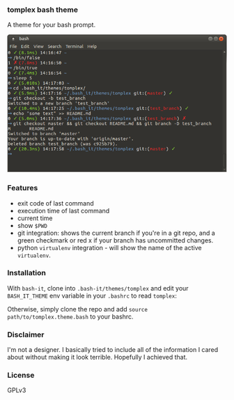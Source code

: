 ### tomplex bash theme

A theme for your bash prompt.

![prompt example](https://github.com/tomplex/tomplex-bash-theme/blob/master/tomplex-theme-example.png)

### Features

- exit code of last command
- execution time of last command
- current time
- show `$PWD`
- git integration: shows the current branch if you're in a git repo, and a green checkmark or red x if your branch has uncommitted changes.
- python `virtualenv` integration - will show the name of the active  `virtualenv`.

### Installation

With `bash-it`, clone into `.bash-it/themes/tomplex` and edit your `BASH_IT_THEME` env variable in your `.bashrc` to read `tomplex`:

Otherwise, simply clone the repo and add `source path/to/tomplex.theme.bash` to your bashrc.

### Disclaimer

I'm not a designer. I basically tried to include all of the information I cared about without making it look terrible. Hopefully I achieved that.

### License
GPLv3